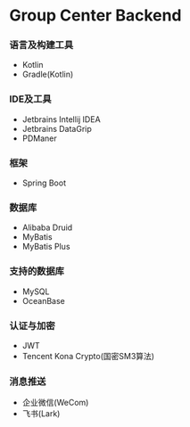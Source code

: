 # Group Center Backend

### 语言及构建工具

- Kotlin
- Gradle(Kotlin)

### IDE及工具

- Jetbrains Intellij IDEA
- Jetbrains DataGrip
- PDManer

### 框架

- Spring Boot

### 数据库

- Alibaba Druid
- MyBatis
- MyBatis Plus

### 支持的数据库

- MySQL
- OceanBase

### 认证与加密

- JWT
- Tencent Kona Crypto(国密SM3算法)

### 消息推送

- 企业微信(WeCom)
- 飞书(Lark)
